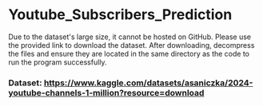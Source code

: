 # Youtube_Subscribers_Prediction
Due to the dataset's large size, it cannot be hosted on GitHub. Please use the provided link to download the dataset. After downloading, decompress the files and ensure they are located in the same directory as the code to run the program successfully.

### Dataset: https://www.kaggle.com/datasets/asaniczka/2024-youtube-channels-1-million?resource=download
